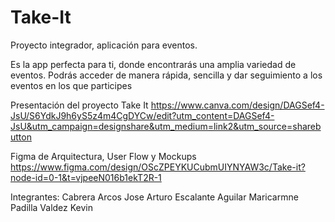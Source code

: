 # Take-It
Proyecto integrador, aplicación para eventos.

Es la app perfecta para ti, donde encontrarás una amplia variedad de eventos. Podrás acceder de manera rápida, sencilla y dar seguimiento a los eventos en los que participes

Presentación del proyecto Take It
https://www.canva.com/design/DAGSef4-JsU/S6YdkJ9h6yS5z4m4CgDYCw/edit?utm_content=DAGSef4-JsU&utm_campaign=designshare&utm_medium=link2&utm_source=sharebutton 

Figma de Arquitectura, User Flow y Mockups
https://www.figma.com/design/OScZPEYKUCubmUIYNYAW3c/Take-it?node-id=0-1&t=vjpeeN016b1ekT2R-1 

Integrantes:
Cabrera Arcos Jose Arturo
Escalante Aguilar Maricarmne
Padilla Valdez Kevin
